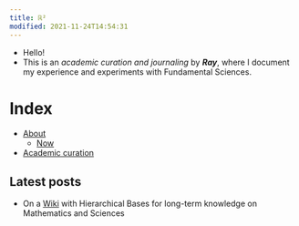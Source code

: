 ```yaml
---
title: ℝ²
modified: 2021-11-24T14:54:31
---
```


- Hello!
- This is an _academic curation and journaling_ by **_Ray_**, where I document my experience and experiments with Fundamental Sciences.

# Index
- [About](notes/about-ray)
  - [Now](notes/about-ray.now)
- [Academic curation](notes/academic-curation)



## Latest posts

- On a [Wiki](notes/academic-curation.workstation.wiki) with Hierarchical Bases for long-term knowledge on Mathematics and Sciences





<!--
Host your second brain and [digital garden](https://jzhao.xyz/posts/digital-gardening) for free. Quartz features
1. Extremely fast full-text search by pressing `/`
2. Beautiful, out-of-the-box website creation and deployment
3. Display for backlinks of each note
4. A customizable graph view
5. Endlessly powerful page and theme customization

## Get Started
> 📚 [Setup your own digital garden using Quartz](notes/setup.md)

Not convinced yet? Look at some [community digital gardens](moc/showcase) built with Quartz, or read about [why I made Quartz](notes/philosophy.md) to begin with!

## Troubleshooting
- 🚧 [Troubleshooting and FAQ](notes/troubleshooting.md)
- 🐛 [Submit an Issue](https://github.com/jackyzha0/quartz/issues)
